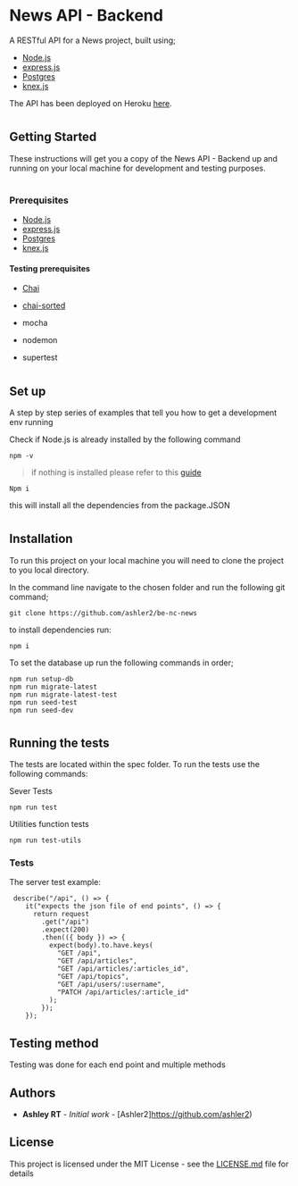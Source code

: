 # News API - Backend

A RESTful API for a News project, built using;

- [Node.js](https://nodejs.org/en/)
- [express.js](https://expressjs.com/)
- [Postgres](https://www.postgresql.org)
- [knex.js](https://knexjs.org/)

The API has been deployed on Heroku [here](https://ash-news-backend.herokuapp.com/api).

#

## Getting Started

These instructions will get you a copy of the News API - Backend up and running on your local machine for development and testing purposes.

#

### Prerequisites

- [Node.js](https://nodejs.org/en/)
- [express.js](https://expressjs.com/)
- [Postgres](https://www.postgresql.org)
- [knex.js](https://knexjs.org/)

#### Testing prerequisites

- [Chai](https://www.chaijs.com/)

- [chai-sorted](https://www.npmjs.com/package/chai-sorted)
- mocha
- nodemon
- supertest

#

## Set up

A step by step series of examples that tell you how to get a development env running

Check if Node.js is already installed by the following command

```
npm -v
```

> if nothing is installed please refer to this [guide](https://nodejs.org/en/download/package-manager/)

```
Npm i
```

this will install all the dependencies from the package.JSON

#

## Installation

To run this project on your local machine you will need to clone the project to you local directory.

In the command line navigate to the chosen folder and run the following git command;

```
git clone https://github.com/ashler2/be-nc-news
```

to install dependencies run:

```
npm i
```

To set the database up run the following commands in order;

```
npm run setup-db
npm run migrate-latest
npm run migrate-latest-test
npm run seed-test
npm run seed-dev

```

#

## Running the tests

The tests are located within the spec folder.
To run the tests use the following commands:

Sever Tests

```
npm run test
```

Utilities function tests

```
npm run test-utils
```

### Tests

The server test example:

```
 describe("/api", () => {
    it("expects the json file of end points", () => {
      return request
        .get("/api")
        .expect(200)
        .then(({ body }) => {
          expect(body).to.have.keys(
            "GET /api",
            "GET /api/articles",
            "GET /api/articles/:articles_id",
            "GET /api/topics",
            "GET /api/users/:username",
            "PATCH /api/articles/:article_id"
          );
        });
    });
```

## Testing method

Testing was done for each end point and multiple methods

## Authors

- **Ashley RT** - _Initial work_ - [Ashler2]https://github.com/ashler2)

## License

This project is licensed under the MIT License - see the [LICENSE.md](LICENSE.md) file for details
